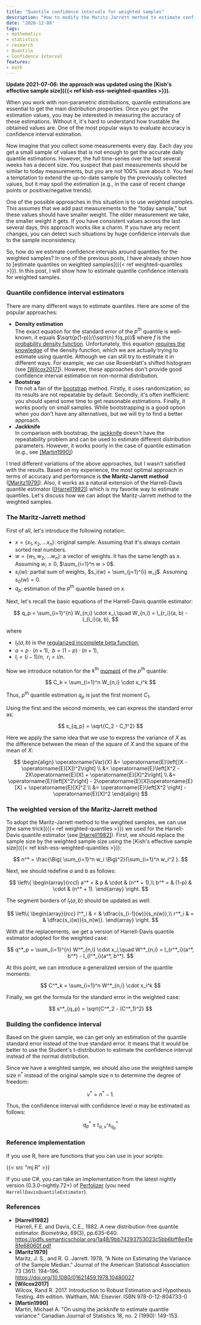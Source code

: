 ```yaml
---
title: "Quantile confidence intervals for weighted samples"
description: "How to modify the Maritz-Jarrett method to estimate confidence intervals around given quantiles on weighted samples"
date: "2020-12-08"
tags:
- mathematics
- statistics
- research
- Quantile
- Confidence Interval
features:
- math
---
```


**Update 2021-07-06:
  the approach was updated using the [Kish's effective sample size]({{< ref kish-ess-weighted-quantiles >}}).**

When you work with non-parametric distributions,
  quantile estimations are essential to get the main distribution properties.
Once you get the estimation values, you may be interested in measuring the accuracy of these estimations.
Without it, it's hard to understand how trustable the obtained values are.
One of the most popular ways to evaluate accuracy is confidence interval estimation.

Now imagine that you collect some measurements every day.
Each day you get a small sample of values that is not enough to get the accurate daily quantile estimations.
However, the full time-series over the last several weeks has a decent size.
You suspect that past measurements should be similar to today measurements,
  but you are not 100% sure about it.
You feel a temptation to extend the up-to-date sample by the previously collected values,
  but it may spoil the estimation (e.g., in the case of recent change points or positive/negative trends).

One of the possible approaches in this situation is to use *weighted samples*.
This assumes that we add past measurements to the "today sample,"
  but these values should have smaller weight.
The older measurement we take, the smaller weight it gets.
If you have consistent values across the last several days,
  this approach works like a charm.
If you have any recent changes, you can detect such situations by huge confidence intervals
  due to the sample inconsistency.

So, how do we estimate confidence intervals around quantiles for the weighted samples?
In one of the previous posts, I have already shown how to [estimate quantiles on weighted samples]({{< ref weighted-quantiles >}}).
In this post, I will show how to estimate quantile confidence intervals for weighted samples.

<!--more-->

### Quantile confidence interval estimators

There are many different ways to estimate quantiles.
Here are some of the popular approaches:

* **Density estimation**  
  The exact equation for the standard error of the $p^\textrm{th}$ quantile is well-known,
    it equals $\sqrt{p(1-p)}/(\sqrt{n} f(q_p))$ where $f$ is the [probability density function](https://en.wikipedia.org/wiki/Probability_density_function).
  Unfortunately, this equation [requires the knowledge](https://xkcd.com/688/)
    of the density function, which we are actually trying to estimate using quantile.
  Although we can still try to estimate it in different ways.
  For example, we can use Rosenblatt's shifted histogram (see [[Wilcox2017]](#Wilcox2017)).
  However, these approaches don't provide good confidence interval estimation on non-normal distribution.
* **Bootstrap**  
  I'm not a fan of the [bootstrap](https://en.wikipedia.org/wiki/Bootstrapping_(statistics)) method.
  Firstly, it uses randomization, so its results are not repeatable by default.
  Secondly, it's often inefficient: you should spend some time to get reasonable estimations.
  Finally, it works poorly on small samples.
  While bootstrapping is a good option when you don't have any alternatives,
    but we will try to find a better approach.
* **Jackknife**  
  In comparison with bootstrap, the [jackknife](https://en.wikipedia.org/wiki/Jackknife_resampling)
    doesn't have the repeatability problem and can be used to estimate different distribution parameters.
  However, it works poorly in the case of quantile estimation (e.g., see [[Martin1990]](#Martin1990))

I tried different variations of the above approaches,
  but I wasn't satisfied with the results.
Based on my experience, the most optimal approach in terms of accuracy and performance
  is **the Maritz-Jarrett method** ([[Maritz1979]](#Maritz1979)).
Also, it works as a natural extension of the Harrell-Davis quantile estimator ([[Harrell1982]](#Harrell1982))
  which is my favorite way to estimate quantiles.
Let's discuss how we can adopt the Maritz-Jarrett method to the weighted samples.

### The Maritz-Jarrett method

First of all, let's introduce the following notation:

* $x = \{ x_1, x_2, \ldots x_n \}$: original sample. Assuming that it's always contain sorted real numbers.
* $w = \{ w_1, w_2, \ldots w_n \}$: a vector of weights. It has the same length as $x$. Assuming $w_i \geq 0$, $\sum_{i=1}^n w > 0$.
* $s_i(w)$: partial sum of weights, $s_i(w) = \sum_{j=1}^{i} w_j$. Assuming $s_0(w) = 0$.
* $q_p$: estimation of the $p^\textrm{th}$ quantile based on $x$.

Next, let's recall the basic equations of the Harrell-Davis quantile estimator:

$$
q_p = \sum_{i=1}^{n} W_{n,i} \cdot x_i,\quad
W_{n,i} = I_{r_i}(a, b) - I_{l_i}(a, b),
$$

where

* $I_t(a, b)$ is the [regularized incomplete beta function](https://en.wikipedia.org/wiki/Beta_function#Incomplete_beta_function),
* $a = p \cdot (n + 1), \;\; b = (1-p) \cdot (n + 1)$,
* $l_i = (i - 1) / n, \;\; r_i = i / n$.

Now we introduce notation for the $k^\textrm{th}$ [moment](https://en.wikipedia.org/wiki/Moment_(mathematics)) of the $p^\textrm{th}$ quantile:

$$
C_k = \sum_{i=1}^n W_{n,i} \cdot x_i^k
$$

Thus, $p^\textrm{th}$ quantile estimation $q_p$ is just the first moment $C_1$.

Using the first and the second moments, we can express the standard error as:

$$
s_{q_p} = \sqrt{C_2 - C_1^2}
$$

Here we apply the same idea that we use to express the variance of $X$ as the difference between
  the mean of the square of $X$ and the square of the mean of $X$:

$$
\begin{align}
\operatorname{Var}(X) &= \operatorname{E}\left[(X - \operatorname{E}[X])^2\right] \\
  &= \operatorname{E}\left[X^2 - 2X\operatorname{E}[X] + \operatorname{E}[X]^2\right] \\
  &= \operatorname{E}\left[X^2\right] - 2\operatorname{E}[X]\operatorname{E}[X] + \operatorname{E}[X]^2 \\
  &= \operatorname{E}\left[X^2 \right] - \operatorname{E}[X]^2
\end{align}
$$

### The weighted version of the Maritz-Jarrett method

To adopt the Maritz-Jarrett method to the weighted samples,
  we can use [the same trick]({{< ref weighted-quantiles >}}) we used for the Harrell-Davis quantile estimator (see [[Harrell1982]](#Harrell1982)).
First, we should replace the sample size by the weighted sample size using the [Kish's effective sample size]({{< ref kish-ess-weighted-quantiles >}}):

$$
n^* = \frac{\Big( \sum_{i=1}^n w_i \Big)^2}{\sum_{i=1}^n w_i^2 }.
$$

Next, we should redefine $a$ and $b$ as follows:

$$
\left\{
\begin{array}{rccl}
a^* = & p     & \cdot & (n^* + 1),\\
b^* = & (1-p) & \cdot & (n^* + 1).
\end{array}
\right.
$$

The segment borders of $I_t(a, b)$ should be updated as well:

$$
\left\{
\begin{array}{rcc}
l^*_i & = & \dfrac{s_{i-1}(w)}{s_n(w)},\\
r^*_i & = & \dfrac{s_i(w)}{s_n(w)}.
\end{array}
\right.
$$

With all the replacements, we get a version of Harrell-Davis quantile estimator adopted for the weighted case:

$$
q^*_p = \sum_{i=1}^{n} W^*_{n,i} \cdot x_i,\quad
W^*_{n,i} = I_{r^*_i}(a^*, b^*) - I_{l^*_i}(a^*, b^*).
$$

At this point, we can introduce a generalized version of the quantile moments:

$$
C^*_k = \sum_{i=1}^n W^*_{n,i} \cdot x_i^k
$$

Finally, we get the formula for the standard error in the weighted case:

$$
s^*_{q_p} = \sqrt{C^*_2 - (C^*_1)^2}
$$

### Building the confidence interval

Based on the given sample, we can get only an estimation of the quantile standard error
  instead of the true standard error.
It means that it would be better to use the Student's t-distribution to estimate
  the confidence interval instead of the normal distribution.

Since we have a weighted sample, we should also use the weighted sample size $n^*$
  instead of the original sample size $n$ to determine the degree of freedom:

$$
\nu^* = n^* - 1.
$$

Thus, the confidence interval with confidence level $\alpha$ may be estimated as follows:

$$
q^*_p \pm t_{\alpha, \nu^*} s^*_{q_p}
$$

### Reference implementation

If you use R, here are functions that you can use in your scripts:

{{< src "mj.R" >}}

If you use C#, you can take an implementation from
  the latest nightly version (0.3.0-nightly.72+) of [Perfolizer](https://github.com/AndreyAkinshin/perfolizer)
  (you need `HarrellDavisQuantileEstimator`).

### References

* <b id="Harrell1982">[Harrell1982]</b>  
  Harrell, F.E. and Davis, C.E., 1982. A new distribution-free quantile estimator.
  *Biometrika*, 69(3), pp.635-640.  
  https://pdfs.semanticscholar.org/1a48/9bb74293753023c5bb6bff8e41e8fe68060f.pdf
* <b id="Maritz1979">[Maritz1979]</b>  
  Maritz, J. S., and R. G. Jarrett. 1978.
  “A Note on Estimating the Variance of the Sample Median.”
  Journal of the American Statistical Association 73 (361): 194–196.  
  https://doi.org/10.1080/01621459.1978.10480027
* <b id="Wilcox2017">[Wilcox2017]</b>  
  Wilcox, Rand R. 2017. Introduction to Robust Estimation and Hypothesis Testing. 4th edition. Waltham, MA: Elsevier. ISBN 978-0-12-804733-0
* <b id="Martin1990">[Martin1990]</b>  
  Martin, Michael A. "On using the jackknife to estimate quantile variance." Canadian Journal of Statistics 18, no. 2 (1990): 149-153.